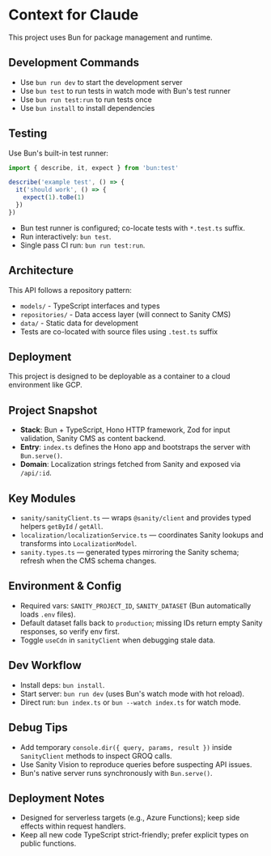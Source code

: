 # Context for Claude

This project uses Bun for package management and runtime.

## Development Commands

- Use `bun run dev` to start the development server
- Use `bun test` to run tests in watch mode with Bun's test runner
- Use `bun run test:run` to run tests once
- Use `bun install` to install dependencies

## Testing

Use Bun's built-in test runner:

```ts
import { describe, it, expect } from 'bun:test'

describe('example test', () => {
  it('should work', () => {
    expect(1).toBe(1)
  })
})
```

- Bun test runner is configured; co-locate tests with `*.test.ts` suffix.
- Run interactively: `bun test`.
- Single pass CI run: `bun run test:run`.

## Architecture

This API follows a repository pattern:

- `models/` - TypeScript interfaces and types
- `repositories/` - Data access layer (will connect to Sanity CMS)
- `data/` - Static data for development
- Tests are co-located with source files using `.test.ts` suffix

## Deployment

This project is designed to be deployable as a container to a cloud environment like GCP.

## Project Snapshot

- **Stack**: Bun + TypeScript, Hono HTTP framework, Zod for input validation, Sanity CMS as content backend.
- **Entry**: `index.ts` defines the Hono app and bootstraps the server with `Bun.serve()`.
- **Domain**: Localization strings fetched from Sanity and exposed via `/api/:id`.

## Key Modules

- `sanity/sanityClient.ts` — wraps `@sanity/client` and provides typed helpers `getById` / `getAll`.
- `localization/localizationService.ts` — coordinates Sanity lookups and transforms into `LocalizationModel`.
- `sanity.types.ts` — generated types mirroring the Sanity schema; refresh when the CMS schema changes.

## Environment & Config

- Required vars: `SANITY_PROJECT_ID`, `SANITY_DATASET` (Bun automatically loads `.env` files).
- Default dataset falls back to `production`; missing IDs return empty Sanity responses, so verify env first.
- Toggle `useCdn` in `sanityClient` when debugging stale data.

## Dev Workflow

- Install deps: `bun install`.
- Start server: `bun run dev` (uses Bun's watch mode with hot reload).
- Direct run: `bun index.ts` or `bun --watch index.ts` for watch mode.

## Debug Tips

- Add temporary `console.dir({ query, params, result })` inside `SanityClient` methods to inspect GROQ calls.
- Use Sanity Vision to reproduce queries before suspecting API issues.
- Bun's native server runs synchronously with `Bun.serve()`.

## Deployment Notes

- Designed for serverless targets (e.g., Azure Functions); keep side effects within request handlers.
- Keep all new code TypeScript strict-friendly; prefer explicit types on public functions.
